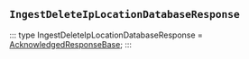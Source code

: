 ## `IngestDeleteIpLocationDatabaseResponse`
:::
type IngestDeleteIpLocationDatabaseResponse = [AcknowledgedResponseBase](./AcknowledgedResponseBase.md);
:::
